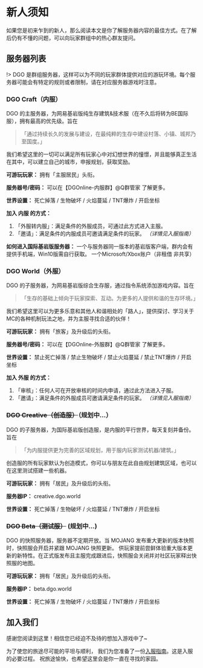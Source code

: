 <!-- docs/guide/join/notice.md -->

# 新人须知

如果您是初来乍到的新人，那么阅读本文是你了解服务器内容的最佳方式。在了解后仍有不懂的问题，可以向玩家群组中的热心群友提问。

## 服务器列表

!> DGO 是群组服务器，这样可以为不同的玩家群体提供对应的游玩环境。每个服务器可能会有特定的规则或者限制，请在对应服务器游戏时注意。

### DGO Craft（内服）

DGO 的主服务器，为网易基岩版纯生存建筑&技术服（在不久后将转为BE国际服），拥有最高的优先级。旨在

> 「通过持续长久的发展与建设，在最纯粹的生存中建设村落、小镇、城邦乃至国度。」

我们希望这里的一切可以满足所有玩家心中对幻想世界的憧憬，并且能够真正生活在其中，可以建立自己的城市，申报规划，获取奖励。

 **可游玩玩家：** 拥有「主服居民」头衔。

 **服务器号/密码：** 可以在【DGOnline-内服群】@Q群管家 了解更多。

 **世界设置：** 死亡掉落 / 生物破坏 / 火焰蔓延 / TNT爆炸 / 开启坐标

 **加入 内服 的方式：**
1. 「外服转内服」：满足条件的外服成员，可通过此方式进入主服。
2. 「邀请」：满足条件的内服成员可邀请满足条件的玩家。
*（详情见入服指南）*

 **如何进入国际基岩版服务器：**
一个与服务器同一版本的基岩版客户端，群内会有提供手机端，Win10版需自行获取。
一个Microsoft/Xbox账户（非租借 非共享）

### DGO World（外服）

DGO 的子服务器，为网易基岩版综合生存服，通过指令系统添加游戏内容。旨在

> 「生存的基础上倾向于玩家探索、互动。为更多的人提供和谐的生存环境。」

我们希望这里可以为更多乐意和其他人和谐相处的「路人」，提供探讨、学习关于MC的各种机制玩法之地，并为主服寻找合适的伙伴！

 **可游玩玩家：** 拥有「旅客」及升级后的头衔。

 **服务器号/密码：** 可以在【DGOnline-外服群】@Q群管家 了解更多。

 **世界设置：** 禁止死亡掉落 / 禁止生物破坏 / 禁止火焰蔓延 / 禁止TNT爆炸 / 开启坐标

 **加入 外服 的方式：**
1. 「审核」：任何人可在开放审核的时间内申请，通过此方法进入子服。
2. 「邀请」：满足条件的外服成员可邀请满足条件的玩家。
*（详情见入服指南）*

### ~~DGO Creative（创造服）~~（规划中...）

DGO 的子服务器，为国际基岩版创造服，是内服的平行世界，每天复刻并备份。旨在

> 「为内服提供更为完善的区域规划，用于服内玩家测试机器/建筑。」

创造服的所有玩家默认为创造模式，你可以与朋友在此自由规划建筑区域，也可以在这里测试搭建一些机器。

 **可游玩玩家：** 拥有「居民」及升级后的头衔。

 **服务器IP：** creative.dgo.world

 **世界设置：** 死亡掉落 / 生物破坏 / 火焰蔓延 / TNT爆炸 / 开启坐标

### ~~DGO Beta（测试服）~~ (规划中...)

DGO 的快照服务器，服务器不定期开放。当 MOJANG 发布重大更新的版本快照时，快照服会开启并紧跟 MOJANG 快照更新。 供玩家提前尝鲜体验重大版本更新的新特性。在正式版发布且主服完成跟进后，快照服会关闭并对社区玩家释出快照服的地图。

 **可游玩玩家：** 拥有「居民」及升级后的头衔。

 **服务器IP：** beta.dgo.world

 **世界设置：** 死亡掉落 / 生物破坏 / 火焰蔓延 / TNT爆炸 / 开启坐标



## 加入我们

感谢您阅读到这里！相信您已经迫不及待的想加入游戏中了~ 

为了使您的旅途尽可能的平坦与顺利，
我们为您准备了一份[入服指南](guide/join/guide.md)。这是入服的必要过程。
祝旅途愉快，也希望这里会是你一直在寻找的家园。
